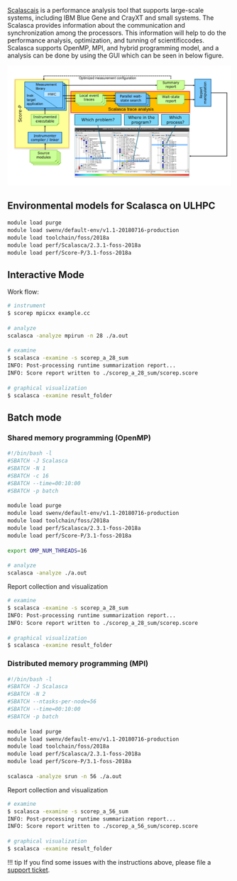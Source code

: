 [Scalascais](https://www.scalasca.org/) is a performance analysis tool that supports large-scale systems,
including IBM Blue Gene and CrayXT and small systems.
The Scalasca provides information about the communication and synchronization among
the processors. This information will help to do the performance analysis, optimization,
and tunning of scientificcodes. Scalasca supports OpenMP, MPI, and hybrid programming model,
and a analysis can be done by using the GUI which can be seen in below figure.

![Scalasca overview](./images/Scalasca_1.png)

## Environmental models for Scalasca on ULHPC
```bash
module load purge
module load swenv/default-env/v1.1-20180716-production
module load toolchain/foss/2018a
module load perf/Scalasca/2.3.1-foss-2018a
module load perf/Score-P/3.1-foss-2018a
```

## Interactive Mode
Work flow:
```bash
# instrument
$ scorep mpicxx example.cc

# analyze
scalasca -analyze mpirun -n 28 ./a.out

# examine
$ scalasca -examine -s scorep_a_28_sum
INFO: Post-processing runtime summarization report...
INFO: Score report written to ./scorep_a_28_sum/scorep.score

# graphical visualization
$ scalasca -examine result_folder
```

## Batch mode
### Shared memory programming (OpenMP)
```bash
#!/bin/bash -l
#SBATCH -J Scalasca
#SBATCH -N 1
#SBATCH -c 16
#SBATCH --time=00:10:00
#SBATCH -p batch

module load purge
module load swenv/default-env/v1.1-20180716-production
module load toolchain/foss/2018a
module load perf/Scalasca/2.3.1-foss-2018a
module load perf/Score-P/3.1-foss-2018a

export OMP_NUM_THREADS=16

# analyze
scalasca -analyze ./a.out
```
Report collection and visualization
```bash
# examine
$ scalasca -examine -s scorep_a_28_sum
INFO: Post-processing runtime summarization report...
INFO: Score report written to ./scorep_a_28_sum/scorep.score

# graphical visualization
$ scalasca -examine result_folder
```

### Distributed memory programming (MPI)
```bash
#!/bin/bash -l
#SBATCH -J Scalasca
#SBATCH -N 2
#SBATCH --ntasks-per-node=56
#SBATCH --time=00:10:00
#SBATCH -p batch

module load purge
module load swenv/default-env/v1.1-20180716-production
module load toolchain/foss/2018a
module load perf/Scalasca/2.3.1-foss-2018a
module load perf/Score-P/3.1-foss-2018a

scalasca -analyze srun -n 56 ./a.out
```

Report collection and visualization
```bash
# examine
$ scalasca -examine -s scorep_a_56_sum
INFO: Post-processing runtime summarization report...
INFO: Score report written to ./scorep_a_56_sum/scorep.score

# graphical visualization
$ scalasca -examine result_folder
```
!!! tip
    If you find some issues with the instructions above,
    please file a [support ticket](https://hpc.uni.lu/support).
